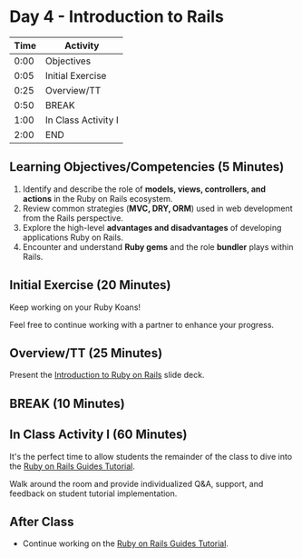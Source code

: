 # Day 4 - Introduction to Rails

| Time | Activity                              |
| ---- | ------------------------------------- |
| 0:00 | Objectives                            |
| 0:05 | Initial Exercise                      |
| 0:25 | Overview/TT                           |
| 0:50 | BREAK                                 |
| 1:00 | In Class Activity I                   |
| 2:00 | END                                   |

## Learning Objectives/Competencies (5 Minutes)

1. Identify and describe the role of **models, views, controllers, and actions** in the Ruby on Rails ecosystem.
1. Review common strategies (**MVC, DRY, ORM**) used in web development from the Rails perspective.
1. Explore the high-level **advantages and disadvantages** of developing applications Ruby on Rails.
1. Encounter and understand **Ruby gems** and the role **bundler** plays within Rails.

## Initial Exercise (20 Minutes)

Keep working on your Ruby Koans!

Feel free to continue working with a partner to enhance your progress.

## Overview/TT (25 Minutes)

Present the [Introduction to Ruby on Rails](intro-ruby-rails.pdf) slide deck.

## BREAK (10 Minutes)

## In Class Activity I (60 Minutes)

It's the perfect time to allow students the remainder of the class to dive into the [Ruby on Rails Guides Tutorial](https://guides.rubyonrails.org/getting_started.html).

Walk around the room and provide individualized Q&A, support, and feedback on student tutorial implementation.

## After Class

- Continue working on the [Ruby on Rails Guides Tutorial](https://guides.rubyonrails.org/getting_started.html).
